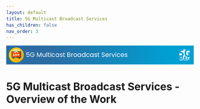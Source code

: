 ```yaml
---
layout: default
title: 5G Multicast Broadcast Services
has_children: false
nav_order: 3
---
```


<img src="../assets/images/Banner_5MBS.png" /> 

# 5G Multicast Broadcast Services - Overview of the Work
